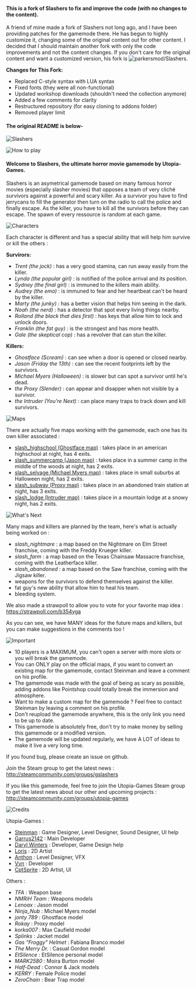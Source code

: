 #### This is a fork of Slashers to fix and improve the code (with no changes to the content).

A friend of mine made a fork of Slashers not long ago, and I have been providing patches for the gamemode there. He has begun to highly customize it, changing some of the original content out for other content. I decided that I should maintain another fork with only the code improvements and not the content changes. If you don't care for the original content and want a customized version, his fork is ![parkersmod/Slashers](http://github.com/parkersmod/Slashers).

**Changes for This Fork:**
* Replaced C-style syntax with LUA syntax
* Fixed fonts (they were all non-functional)
* Updated workshop downloads (shouldn't need the collection anymore)
* Added a few comments for clarity
* Restructured repository (for easy cloning to addons folder)
* Removed player limit

#### The original README is below-


![Slashers](http://utopia-games.net/medias/slashers/logo.png)


![How to play](http://utopia-games.net/medias/slashers/game.png)

#### Welcome to Slashers, the ultimate horror movie gamemode by Utopia-Games.

Slashers is an asymetrical gamemode based on many famous horror movies (especially slasher movies) that opposes a team of very cliché survivors against a powerful and scary killer.
As a survivor you have to find jerrycans to fill the generator then turn on the radio to call the police and finally escape.
As the killer, you have to kill all the survivors before they can escape.
The spawn of every ressource is random at each game.

![Characters](http://utopia-games.net/medias/slashers/characters.png)

Each character is different and has a special ability that will help him survive or kill the others :


**Survirors:**
* _Trent (the jock)_ : has a very good stamina, can run away easily from the killer.
* _Lynda (the popular girl)_ : is notified of the police arrival and its position.
* _Sydney (the final girl)_ : is immuned to the killers main ability.
* _Audrey (the emo)_ : is immuned to fear and her heartbeat can't be heard by the killer.
* _Marty (the junky)_ : has a better vision that helps him seeing in the dark.
* _Noah (the nerd)_ : has a detector that spot every living things nearby.
* _Rolland (the black that dies first)_ : has keys that allow him to lock and unlock doors.
* _Franklin (the fat guy)_ : is the strongest and has more health.
* _Gale (the skeptical cop)_ : has a revolver that can stun the killer.

**Killers:**
* _Ghostface (Scream)_ : can see when a door is opened or closed nearby.
* _Jason (Friday the 13th)_ : can see the recent footprints left by the survivors.
* _Michael Myers (Halloween)_ : is slower but can spot a survivor until he's dead.
* _the Proxy (Slender)_ : can appear and disapper when not visible by a survivor.
* _the Intruder (You're Next)_ : can place many traps to track down and kill survivors.

![Maps](http://utopia-games.net/medias/slashers/maps.png)

There are actually five maps working with the gamemode, each one has its own killer associated :

* [slash_highschool (Ghostface map)](http://steamcommunity.com/sharedfiles/filedetails/?id=787790694) : takes place in an american highschool at night, has 4 exits.
* [slash_summercamp (Jason map)](http://steamcommunity.com/sharedfiles/filedetails/?id=787938932) : takes place in a summer camp in the middle of the woods at night, has 2 exits.
* [slash_selvage (Michael Myers map)](http://steamcommunity.com/sharedfiles/filedetails/?id=798554357) : takes place in small suburbs at Halloween night, has 2 exits.
* [slash_subway (Proxy map)](http://steamcommunity.com/sharedfiles/filedetails/?id=858049276) : takes place in an abandoned train station at night, has 3 exits.
* [slash_lodge (Intruder map)](http://steamcommunity.com/sharedfiles/filedetails/?id=1091061063) : takes place in a mountain lodge at a snowy night, has 2 exits.

![What's Next](http://utopia-games.net/medias/slashers/next.png)

Many maps and killers are planned by the team, here's what is actually being worked on :
* *slash\_nightmare* : a map based on the Nightmare on Elm Street franchise, coming with the Freddy Krueger killer.
* *slash\_farm* : a map based on the Texas Chainsaw Massacre franchise, coming with the Leatherface killer.
* *slash\_abandoned* : a map based on the Saw franchise, coming with the Jigsaw killer.
* weapons for the survivors to defend themselves against the killer.
* fat guy's new ability that allow him to heal his team.
* bleeding system.

We also made a strawpoll to allow you to vote for your favorite map idea :
https://strawpoll.com/b354yga

As you can see, we have MANY ideas for the future maps and killers, but you can make suggestions in the comments too !

![Important](http://utopia-games.net/medias/slashers/important.png)

* 10 players is a MAXIMUM, you can't open a server with more slots or you will break the gamemode.
* You can ONLY play on the official maps, if you want to convert an existing map for the gamemode, contact Steinman and leave a comment on his profile.
* The gamemode was made with the goal of being as scary as possible, adding addons like Pointshop could totally break the immersion and atmosphere.
* Want to make a custom map for the gamemode ? Feel free to contact Steinman by leaving a comment on his profile.
* Don't reupload the gamemode anywhere, this is the only link you need to be up to date.
* This gamemode is absolutely free, don't try to make money by selling this gamemode or a modified version.
* The gamemode will be updated regularly, we have A LOT of ideas to make it live a very long time.

If you found bug, please create an issue on github.

Join the Steam group to get the latest news :
http://steamcommunity.com/groups/gslashers

If you like this gamemode, feel free to join the Utopia-Games Steam group to get the latest news about our other and upcoming projects :
http://steamcommunity.com/groups/utopia-games

![Credits](http://utopia-games.net/medias/slashers/credits.png)

Utopia-Games :
* [Steinman](http://steamcommunity.com/id/hugolink13/) : Game Designer, Level Designer, Sound Designer, UI help
* [Garrus2142](http://steamcommunity.com/profiles/76561198017809223) : Main Developer
* [Daryl Winters](http://steamcommunity.com/id/DarylWinters/) : Developer, Game Design help
* [Loris](http://steamcommunity.com/id/lorisbzh/) : 2D Artist
* [Anthon](http://steamcommunity.com/id/djanthon) : Level Designer, VFX
* [Vyn](http://steamcommunity.com/id/Vyn/) : Developer
* [CptSprite](http://steamcommunity.com/id/CptSprite27) : 2D Artist, UI

Others :
* *TFA* : Weapon base
* *NMRiH Team* : Weapons models
* *Lenoax* : Jason model
* *Ninja_Nub* : Michael Myers model
* *jonty 789* : Ghostface model
* *Rokay* : Proxy model
* *korka007* : Max Caufield model
* *Splinks* : Jacket model
* *Gas "Froggy" Helmet* : Fabiana Branco model
* *The Merry Dr.* : Casual Gordon model
* *EtSilence* : EtSilence personal model
* *MARK2580* : Moira Burton model
* *Half-Dead* : Connor & Jack models
* *KERRY* : Female Police model
* *ZeroChain* : Bear Trap model

